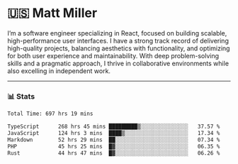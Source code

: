 # 🇺🇸 Matt Miller

I’m a software engineer specializing in React, focused on building scalable, high-performance user interfaces. I have a strong track record of delivering high-quality projects, balancing aesthetics with functionality, and optimizing for both user experience and maintainability. With deep problem-solving skills and a pragmatic approach, I thrive in collaborative environments while also excelling in independent work.

---
### 📊 Stats
<!--START_SECTION:waka-->

```txt
Total Time: 697 hrs 19 mins

TypeScript      268 hrs 45 mins █████████▒░░░░░░░░░░░░░░░   37.57 %
JavaScript      124 hrs 3 mins  ████▒░░░░░░░░░░░░░░░░░░░░   17.34 %
Markdown        52 hrs 29 mins  ██░░░░░░░░░░░░░░░░░░░░░░░   07.34 %
PHP             45 hrs 25 mins  █▓░░░░░░░░░░░░░░░░░░░░░░░   06.35 %
Rust            44 hrs 47 mins  █▓░░░░░░░░░░░░░░░░░░░░░░░   06.26 %
```

<!--END_SECTION:waka-->
<!--![thesandybridge stats-overview](https://raw.githubusercontent.com/thesandybridge/github-stats/master/generated/languages.svg#gh-dark-mode-only)-->
<!--![thesandybridge github-trophies](https://github-profile-trophy.vercel.app/?username=thesandybridge&theme=tokyonight&no-bg=true&no-frame=true)-->
